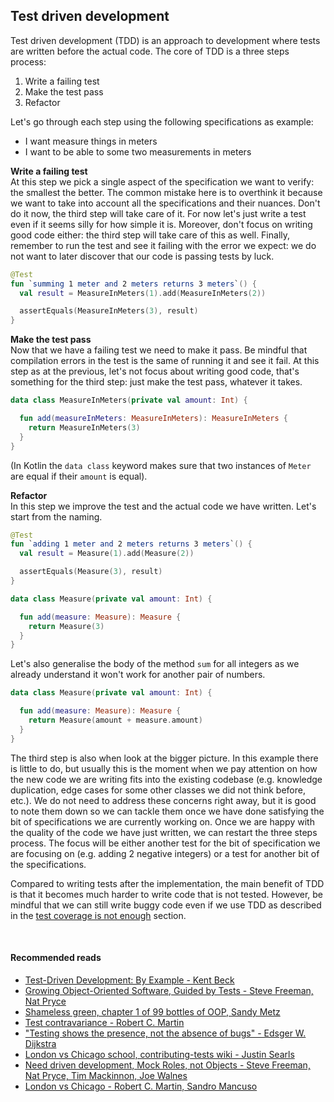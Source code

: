 ## Test driven development
Test driven development (TDD) is an approach to development where tests are written before the actual code. The core of TDD is a three
steps process:
1. Write a failing test
2. Make the test pass
3. Refactor

Let's go through each step using the following specifications as example:
* I want measure things in meters
* I want to be able to some two measurements in meters

**Write a failing test**  
At this step we pick a single aspect of the specification we want to verify: the smallest the better. The common mistake
here is to overthink it because we want to take into account all the specifications and their nuances. Don't do it now,
the third step will take care of it. For now let's just write a test even if it seems silly for how simple it is. Moreover,
don't focus on writing good code either: the third step will take care of this as well. Finally, remember to run the test
and see it failing with the error we expect: we do not want to later discover that our code is passing tests by luck.

```kotlin
@Test
fun `summing 1 meter and 2 meters returns 3 meters`() {
  val result = MeasureInMeters(1).add(MeasureInMeters(2))

  assertEquals(MeasureInMeters(3), result)
}
```


**Make the test pass**  
Now that we have a failing test we need to make it pass. Be mindful that compilation errors in the test is the same of
running it and see it fail. At this step as at the previous, let's not focus about writing good code, that's something for
the third step: just make the test pass, whatever it takes.


```kotlin
data class MeasureInMeters(private val amount: Int) {

  fun add(measureInMeters: MeasureInMeters): MeasureInMeters {
    return MeasureInMeters(3)
  }
}
```

(In Kotlin the `data class` keyword makes sure that two instances of `Meter` are equal if their `amount` is equal).


**Refactor**  
In this step we improve the test and the actual code we have written. Let's start from the naming.

```kotlin
@Test
fun `adding 1 meter and 2 meters returns 3 meters`() {
  val result = Measure(1).add(Measure(2))

  assertEquals(Measure(3), result)
}

data class Measure(private val amount: Int) {

  fun add(measure: Measure): Measure {
    return Measure(3)
  }
}
```

Let's also generalise the body of the method `sum` for all integers as we already understand it won't work for another
pair of numbers.

```kotlin
data class Measure(private val amount: Int) {

  fun add(measure: Measure): Measure {
    return Measure(amount + measure.amount)
  }
}
```

The third step is also when look at the bigger picture. In this example there is little to do, but usually this is the moment
when we pay attention on how the new code we are writing fits into the existing codebase (e.g. knowledge
duplication, edge cases for some other classes we did not think before, etc.). We do not need to address these concerns
right away, but it is good to note them down so we can tackle them once we have done satisfying the bit of specifications
we are currently working on. Once we are happy with the quality of the code we have just written, we can restart
the three steps process. The focus will be either another test for the bit of specification we are focusing on
(e.g. adding 2 negative integers) or a test for another bit of the specifications.

Compared to writing tests after the implementation, the main benefit of TDD is that it becomes much harder to write code
that is not tested. However, be mindful that we can still write buggy code even if we use TDD as described in the
[test coverage is not enough](#test-coverage-is-not-enough) section.

<br/>  

#### Recommended reads
* [Test-Driven Development: By Example - Kent Beck](https://www.goodreads.com/book/show/387190.Test_Driven_Development)    
* [Growing Object-Oriented Software, Guided by Tests - Steve Freeman, Nat Pryce](https://www.goodreads.com/book/show/4268826-growing-object-oriented-software-guided-by-tests)    
* [Shameless green, chapter 1 of 99 bottles of OOP, Sandy Metz](https://www.goodreads.com/book/show/31183020-99-bottles-of-oop)  
* [Test contravariance - Robert C. Martin](https://blog.cleancoder.com/uncle-bob/2017/10/03/TestContravariance.html)  
* ["Testing shows the presence, not the absence of bugs" - Edsger W. Dijkstra](https://blog.cleancoder.com/uncle-bob/2016/06/10/MutationTesting.html)  
* [London vs Chicago school, contributing-tests wiki - Justin Searls](https://github.com/testdouble/contributing-tests/wiki/London-school-TDD)  
* [Need driven development, Mock Roles, not Objects - Steve Freeman, Nat Pryce, Tim Mackinnon, Joe Walnes](http://jmock.org/oopsla2004.pdf)  
* [London vs Chicago - Robert C. Martin, Sandro Mancuso](https://cleancoders.com/series/comparativeDesign)  